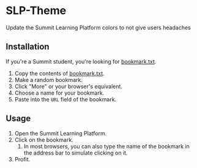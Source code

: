 # SLP-Theme
Update the Summit Learning Platform colors to not give users headaches

## Installation
If you're a Summit student, you're looking for [bookmark.txt].

1. Copy the contents of [bookmark.txt].
1. Make a random bookmark.
1. Click "More" or your browser's equivalent.
1. Choose a name for your bookmark.
1. Paste into the `URL` field of the bookmark.

## Usage
1. Open the Summit Learning Platform.
1. Click on the bookmark.
    1. In most browsers, you can also type the name of the bookmark in the address bar to simulate clicking on it.
1. Profit.

[bookmark.txt]: bookmark.txt
